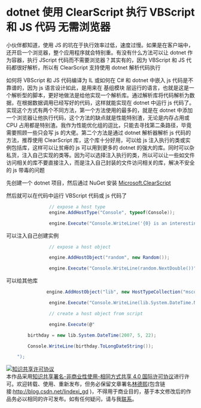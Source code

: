 
# dotnet 使用 ClearScript 执行 VBScript 和 JS 代码 无需浏览器

小伙伴都知道，使用 JS 的坑在于执行效率过低，速度过慢。如果是在客户端中，还开启一个浏览器，整个应用程序就会特别重。有没有什么方法可以让 dotnet 作为容器，执行 JScript 代码而不需要浏览器？其实有的，因为 VBScript 和 JS 代码都很好解析，所以有 ClearScript 支持使用 dotnet 解析代码执行

<!--more-->


<!-- CreateTime:2020/2/5 11:28:28 -->

<!-- 发布 -->

如何将 VBScript 和 JS 代码编译为 IL 或如何在 C# 和 dotnet 中嵌入 js 代码是不靠谱的，因为 js 语言设计如此，是用来在 基组模块 层运行的语言，也就是这是一个解析型的脚本，更好地做法是给他实现一个解析库。通过解析库将代码解析为数据，在根据数据调用已经写好的代码，这样就能实现在 dotnet 中运行 js 代码了。实现这个方式有两个不同方法，第一个方法使用的最多的，就是在 dotnet 中添加一个浏览器让他执行代码，这个方法的缺点就是性能特别渣，无论是内存占用或 CPU 占用都是特别渣。我作为性能优化组的逗比，只能去寻找第二条路径，毕竟需要照顾一些只会写 js 的大佬。第二个方法是通过 dotnet 解析器解析 js 代码的方法，推荐使用 ClearScript 库，这个库十分好用，可以给 js 注入执行的类或实例包括库，这样可以让贫瘠的 js 可以用到更多的 dotnet 的强大的库。同时可以杂私货，注入自己实现的类等。因为可以选择注入执行的类，所以可以让一些如文件访问相关的库不要直接注入，而是注入自己封装的文件访问相关的库，解决不安全的 js 带毒的问题

先创建一个 dotnet 项目，然后通过 NuGet 安装 [Microsoft.ClearScript](https://www.nuget.org/packages/Microsoft.ClearScript )

然后就可以在代码中运行 VBScript 代码或 js 代码了


```csharp
                // expose a host type
                engine.AddHostType("Console", typeof(Console));

                engine.Execute("Console.WriteLine('{0} is an interesting number.', Math.PI)");
```

可以注入自己创建实例

```csharp
                // expose a host object

                engine.AddHostObject("random", new Random());

                engine.Execute("Console.WriteLine(random.NextDouble())");
```


可以给其他库

```csharp
               engine.AddHostObject("lib", new HostTypeCollection("mscorlib", "System.Core"));

                engine.Execute("Console.WriteLine(lib.System.DateTime.Now)");

                // create a host object from script

                engine.Execute(@"

        birthday = new lib.System.DateTime(2007, 5, 22);

        Console.WriteLine(birthday.ToLongDateString());

    ");
```







<a rel="license" href="http://creativecommons.org/licenses/by-nc-sa/4.0/"><img alt="知识共享许可协议" style="border-width:0" src="https://licensebuttons.net/l/by-nc-sa/4.0/88x31.png" /></a><br />本作品采用<a rel="license" href="http://creativecommons.org/licenses/by-nc-sa/4.0/">知识共享署名-非商业性使用-相同方式共享 4.0 国际许可协议</a>进行许可。欢迎转载、使用、重新发布，但务必保留文章署名[林德熙](http://blog.csdn.net/lindexi_gd)(包含链接:http://blog.csdn.net/lindexi_gd )，不得用于商业目的，基于本文修改后的作品务必以相同的许可发布。如有任何疑问，请与我[联系](mailto:lindexi_gd@163.com)。